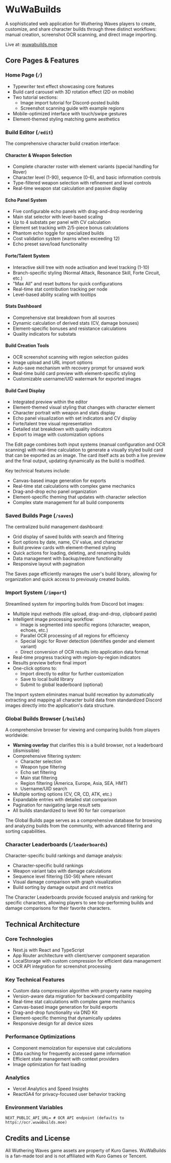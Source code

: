 # WuWaBuilds

A sophisticated web application for Wuthering Waves players to create, customize, and share character builds through three distinct workflows: manual creation, screenshot OCR scanning, and direct image importing.

Live at: [wuwabuilds.moe](https://wuwabuilds.moe)

## Core Pages & Features

### Home Page (`/`)
- Typewriter text effect showcasing core features
- Build card carousel with 3D rotation effect (2D on mobile)
- Two tutorial sections:
  - Image import tutorial for Discord-posted builds
  - Screenshot scanning guide with example regions
- Mobile-optimized interface with touch/swipe gestures
- Element-themed styling matching game aesthetics

### Build Editor (`/edit`)
The comprehensive character build creation interface:

#### Character & Weapon Selection
- Complete character roster with element variants (special handling for Rover)
- Character level (1-90), sequence (0-6), and basic information controls
- Type-filtered weapon selection with refinement and level controls
- Real-time weapon stat calculation and passive display

#### Echo Panel System
- Five configurable echo panels with drag-and-drop reordering
- Main stat selector with level-based scaling
- Up to 4 substats per panel with CV calculation
- Element set tracking with 2/5-piece bonus calculations
- Phantom echo toggle for specialized builds
- Cost validation system (warns when exceeding 12)
- Echo preset save/load functionality

#### Forte/Talent System
- Interactive skill tree with node activation and level tracking (1-10)
- Branch-specific styling (Normal Attack, Resonance Skill, Forte Circuit, etc.)
- "Max All" and reset buttons for quick configurations
- Real-time stat contribution tracking per node
- Level-based ability scaling with tooltips

#### Stats Dashboard
- Comprehensive stat breakdown from all sources
- Dynamic calculation of derived stats (CV, damage bonuses)
- Element-specific bonuses and resistance calculations
- Quality indicators for substats 

#### Build Creation Tools
- OCR screenshot scanning with region selection guides
- Image upload and URL import options
- Auto-save mechanism with recovery prompt for unsaved work
- Real-time build card preview with element-specific styling
- Customizable username/UID watermark for exported images

#### Build Card Display
- Integrated preview within the editor
- Element-themed visual styling that changes with character element
- Character portrait with weapon and stats display
- Echo panel visualization with set indicators and CV display
- Forte/talent tree visual representation
- Detailed stat breakdown with quality indicators
- Export to image with customization options

The Edit page combines both input systems (manual configuration and OCR scanning) with real-time calculation to generate a visually styled build card that can be exported as an image. The card itself acts as both a live preview and the final output, updating dynamically as the build is modified.

Key technical features include:
- Canvas-based image generation for exports
- Real-time stat calculations with complex game mechanics
- Drag-and-drop echo panel organization
- Element-specific theming that updates with character selection
- Complex state management for all build components

### Saved Builds Page (`/saves`)
The centralized build management dashboard:

- Grid display of saved builds with search and filtering
- Sort options by date, name, CV value, and character
- Build preview cards with element-themed styling
- Quick actions for loading, deleting, and renaming builds
- Data management with backup/restore functionality
- Responsive layout with pagination

The Saves page efficiently manages the user's build library, allowing for organization and quick access to previously created builds.

### Import System (`/import`)
Streamlined system for importing builds from Discord bot images:

- Multiple input methods (file upload, drag-and-drop, clipboard paste)
- Intelligent image processing workflow:
  - Image is segmented into specific regions (character, weapon, echoes, etc.)
  - Parallel OCR processing of all regions for efficiency
  - Special logic for Rover detection (identifies gender and element variant)
  - Direct conversion of OCR results into application data format
- Real-time progress tracking with region-by-region indicators
- Results preview before final import
- One-click options to:
  - Import directly to editor for further customization
  - Save to local build library
  - Submit to global leaderboard (optional)

The Import system eliminates manual build recreation by automatically extracting and mapping all character build data from standardized Discord images directly into the application's data structure.

### Global Builds Browser (`/builds`)
A comprehensive browser for viewing and comparing builds from players worldwide:

- **Warning overlay** that clarifies this is a build browser, not a leaderboard (dismissible)
- Comprehensive filtering system:
  - Character selection
  - Weapon type filtering
  - Echo set filtering
  - Main stat filtering
  - Region filtering (America, Europe, Asia, SEA, HMT)
  - Username/UID search
- Multiple sorting options (CV, CR, CD, ATK, etc.)
- Expandable entries with detailed stat comparison
- Pagination for navigating large result sets
- All builds standardized to level 90 for fair comparison

The Global Builds page serves as a comprehensive database for browsing and analyzing builds from the community, with advanced filtering and sorting capabilities.

### Character Leaderboards (`/leaderboards`)
Character-specific build rankings and damage analysis:

- Character-specific build rankings
- Weapon variant tabs with damage calculations
- Sequence level filtering (S0-S6) where relevant
- Visual damage comparison with graph visualization
- Build sorting by damage output and crit metrics

The Character Leaderboards provide focused analysis and ranking for specific characters, allowing players to see top-performing builds and damage comparisons for their favorite characters.

## Technical Architecture

### Core Technologies
- Next.js with React and TypeScript
- App Router architecture with client/server component separation
- LocalStorage with custom compression for efficient data management
- OCR API integration for screenshot processing

### Key Technical Features
- Custom data compression algorithm with property name mapping
- Version-aware data migration for backward compatibility
- Real-time stat calculations with complex game mechanics
- Canvas-based image generation for build exports
- Drag-and-drop functionality via DND Kit
- Element-specific theming that dynamically updates
- Responsive design for all device sizes

### Performance Optimizations
- Component memoization for expensive stat calculations
- Data caching for frequently accessed game information
- Efficient state management with context providers
- Image optimization for fast loading

### Analytics
- Vercel Analytics and Speed Insights
- ReactGA4 for privacy-focused user behavior tracking

### Environment Variables
```env
NEXT_PUBLIC_API_URL= # OCR API endpoint (defaults to https://ocr.wuwabuilds.moe)
```

## Credits and License
All Wuthering Waves game assets are property of Kuro Games. WuWaBuilds is a fan-made tool and is not affiliated with Kuro Games or Tencent.